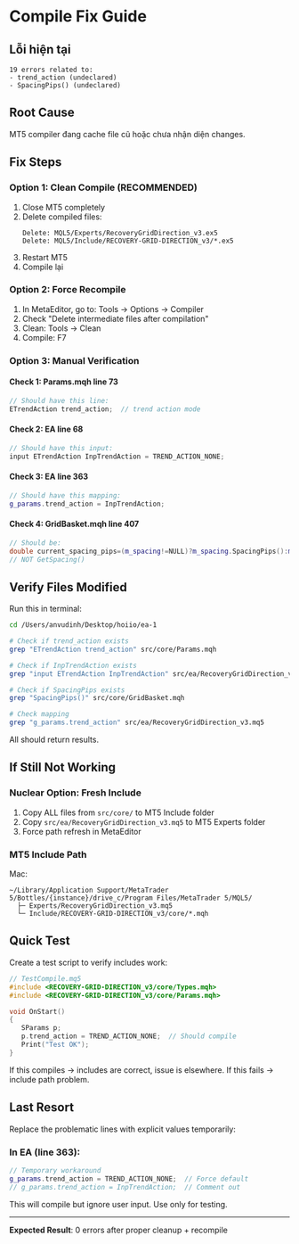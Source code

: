# Compile Fix Guide

## Lỗi hiện tại

```
19 errors related to:
- trend_action (undeclared)
- SpacingPips() (undeclared)
```

## Root Cause

MT5 compiler đang cache file cũ hoặc chưa nhận diện changes.

## Fix Steps

### Option 1: Clean Compile (RECOMMENDED)
1. Close MT5 completely
2. Delete compiled files:
   ```
   Delete: MQL5/Experts/RecoveryGridDirection_v3.ex5
   Delete: MQL5/Include/RECOVERY-GRID-DIRECTION_v3/*.ex5
   ```
3. Restart MT5
4. Compile lại

### Option 2: Force Recompile
1. In MetaEditor, go to: Tools → Options → Compiler
2. Check "Delete intermediate files after compilation"
3. Clean: Tools → Clean
4. Compile: F7

### Option 3: Manual Verification

#### Check 1: Params.mqh line 73
```cpp
// Should have this line:
ETrendAction trend_action;  // trend action mode
```

#### Check 2: EA line 68
```cpp
// Should have this input:
input ETrendAction InpTrendAction = TREND_ACTION_NONE;
```

#### Check 3: EA line 363
```cpp
// Should have this mapping:
g_params.trend_action = InpTrendAction;
```

#### Check 4: GridBasket.mqh line 407
```cpp
// Should be:
double current_spacing_pips=(m_spacing!=NULL)?m_spacing.SpacingPips():m_params.spacing_pips;
// NOT GetSpacing()
```

## Verify Files Modified

Run this in terminal:
```bash
cd /Users/anvudinh/Desktop/hoiio/ea-1

# Check if trend_action exists
grep "ETrendAction trend_action" src/core/Params.mqh

# Check if InpTrendAction exists  
grep "input ETrendAction InpTrendAction" src/ea/RecoveryGridDirection_v3.mq5

# Check if SpacingPips exists
grep "SpacingPips()" src/core/GridBasket.mqh

# Check mapping
grep "g_params.trend_action" src/ea/RecoveryGridDirection_v3.mq5
```

All should return results.

## If Still Not Working

### Nuclear Option: Fresh Include
1. Copy ALL files from `src/core/` to MT5 Include folder
2. Copy `src/ea/RecoveryGridDirection_v3.mq5` to MT5 Experts folder
3. Force path refresh in MetaEditor

### MT5 Include Path
Mac:
```
~/Library/Application Support/MetaTrader 5/Bottles/{instance}/drive_c/Program Files/MetaTrader 5/MQL5/
  ├─ Experts/RecoveryGridDirection_v3.mq5
  └─ Include/RECOVERY-GRID-DIRECTION_v3/core/*.mqh
```

## Quick Test

Create a test script to verify includes work:
```cpp
// TestCompile.mq5
#include <RECOVERY-GRID-DIRECTION_v3/core/Types.mqh>
#include <RECOVERY-GRID-DIRECTION_v3/core/Params.mqh>

void OnStart()
{
   SParams p;
   p.trend_action = TREND_ACTION_NONE;  // Should compile
   Print("Test OK");
}
```

If this compiles → includes are correct, issue is elsewhere.
If this fails → include path problem.

## Last Resort

Replace the problematic lines with explicit values temporarily:

### In EA (line 363):
```cpp
// Temporary workaround
g_params.trend_action = TREND_ACTION_NONE;  // Force default
// g_params.trend_action = InpTrendAction;  // Comment out
```

This will compile but ignore user input. Use only for testing.

---

**Expected Result**: 0 errors after proper cleanup + recompile

